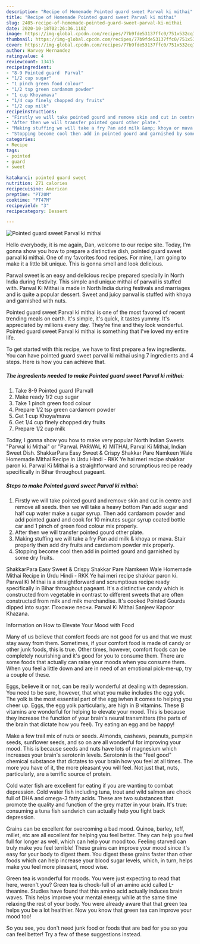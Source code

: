 ```yaml
---
description: "Recipe of Homemade Pointed guard sweet Parval ki mithai"
title: "Recipe of Homemade Pointed guard sweet Parval ki mithai"
slug: 2405-recipe-of-homemade-pointed-guard-sweet-parval-ki-mithai
date: 2020-10-18T02:26:36.110Z
image: https://img-global.cpcdn.com/recipes/77b9fde53137ffc0/751x532cq70/pointed-guard-sweet-parval-ki-mithai-recipe-main-photo.jpg
thumbnail: https://img-global.cpcdn.com/recipes/77b9fde53137ffc0/751x532cq70/pointed-guard-sweet-parval-ki-mithai-recipe-main-photo.jpg
cover: https://img-global.cpcdn.com/recipes/77b9fde53137ffc0/751x532cq70/pointed-guard-sweet-parval-ki-mithai-recipe-main-photo.jpg
author: Harvey Hernandez
ratingvalue: 4
reviewcount: 13415
recipeingredient:
- "8-9 Pointed guard  Parval"
- "1/2 cup sugar"
- "1 pinch green food colour"
- "1/2 tsp green cardamom powder"
- "1 cup Khoyamava"
- "1/4 cup finely chopped dry fruits"
- "1/2 cup milk"
recipeinstructions:
- "Firstly we will take pointed gourd and remove skin and cut in centre and remove all seeds. then we will take a heavy bottom Pan add sugar and half cup water make a sugar syrup. Then add cardamom powder and add pointed guard and cook for 10 minutes sugar syrup coated bottle car and 1 pinch of green food colour mix properly."
- "After then we will transfer pointed gourd other plate."
- "Making stuffing we will take a fry Pan add milk &amp; khoya or mava. Stair properly then add dry fruits and cardamom powder mix properly."
- "Stopping become cool then add in pointed gourd and garnished by some dry fruits."
categories:
- Recipe
tags:
- pointed
- guard
- sweet

katakunci: pointed guard sweet 
nutrition: 271 calories
recipecuisine: American
preptime: "PT20M"
cooktime: "PT47M"
recipeyield: "3"
recipecategory: Dessert

---
```



![Pointed guard sweet Parval ki mithai](https://img-global.cpcdn.com/recipes/77b9fde53137ffc0/751x532cq70/pointed-guard-sweet-parval-ki-mithai-recipe-main-photo.jpg)

Hello everybody, it is me again, Dan, welcome to our recipe site. Today, I'm gonna show you how to prepare a distinctive dish, pointed guard sweet parval ki mithai. One of my favorites food recipes. For mine, I am going to make it a little bit unique. This is gonna smell and look delicious.

Parwal sweet is an easy and delicious recipe prepared specially in North India during festivity. This simple and unique mithai of parwal is stuffed with. Parwal Ki Mithai is made in North India during festivals and marriages and is quite a popular dessert. Sweet and juicy parwal is stuffed with khoya and garnished with nuts.

Pointed guard sweet Parval ki mithai is one of the most favored of recent trending meals on earth. It's simple, it's quick, it tastes yummy. It's appreciated by millions every day. They're fine and they look wonderful. Pointed guard sweet Parval ki mithai is something that I've loved my entire life.


To get started with this recipe, we have to first prepare a few ingredients. You can have pointed guard sweet parval ki mithai using 7 ingredients and 4 steps. Here is how you can achieve that.

<!--inarticleads1-->

##### The ingredients needed to make Pointed guard sweet Parval ki mithai:

1. Take 8-9 Pointed guard  (Parval)
1. Make ready 1/2 cup sugar
1. Take 1 pinch green food colour
1. Prepare 1/2 tsp green cardamom powder
1. Get 1 cup Khoya/mava
1. Get 1/4 cup finely chopped dry fruits
1. Prepare 1/2 cup milk


Today, I gonna show you how to make very popular North Indian Sweets &#34;Parwal ki Mithai&#34; or &#34;Parwal. PARWAL KI MITHAI, Parval Ki Mithai, Indian Sweet Dish. ShakkarPara Easy Sweet &amp; Crispy Shakkar Pare Namkeen Wale Homemade Mithai Recipe in Urdu Hindi - RKK Ye hai meri recipe shakkar paron ki. Parwal Ki Mithai is a straightforward and scrumptious recipe ready specifically in Bihar throughout pageant. 

<!--inarticleads2-->

##### Steps to make Pointed guard sweet Parval ki mithai:

1. Firstly we will take pointed gourd and remove skin and cut in centre and remove all seeds. then we will take a heavy bottom Pan add sugar and half cup water make a sugar syrup. Then add cardamom powder and add pointed guard and cook for 10 minutes sugar syrup coated bottle car and 1 pinch of green food colour mix properly.
1. After then we will transfer pointed gourd other plate.
1. Making stuffing we will take a fry Pan add milk &amp; khoya or mava. Stair properly then add dry fruits and cardamom powder mix properly.
1. Stopping become cool then add in pointed gourd and garnished by some dry fruits.


ShakkarPara Easy Sweet &amp; Crispy Shakkar Pare Namkeen Wale Homemade Mithai Recipe in Urdu Hindi - RKK Ye hai meri recipe shakkar paron ki. Parwal Ki Mithai is a straightforward and scrumptious recipe ready specifically in Bihar throughout pageant. It&#39;s a distinctive candy which is constructed from vegetable in contrast to different sweets that are often constructed from milk and milk merchandise. It&#39;s cooked Pointed Gourds dipped into sugar. Похожие песни. Parwal Ki Mithai Sanjeev Kapoor Khazana. 

Information on How to Elevate Your Mood with Food


Many of us believe that comfort foods are not good for us and that we must stay away from them. Sometimes, if your comfort food is made of candy or other junk foods, this is true. Other times, however, comfort foods can be completely nourishing and it's good for you to consume them. There are some foods that actually can raise your moods when you consume them. When you feel a little down and are in need of an emotional pick-me-up, try a couple of these.

Eggs, believe it or not, can be really wonderful at dealing with depression. You need to be sure, however, that what you make includes the egg yolk. The yolk is the most essential part of the egg iwhen it comes to helping you cheer up. Eggs, the egg yolk particularly, are high in B vitamins. These B vitamins are wonderful for helping to elevate your mood. This is because they increase the function of your brain's neural transmitters (the parts of the brain that dictate how you feel). Try eating an egg and be happy!

Make a few trail mix of nuts or seeds. Almonds, cashews, peanuts, pumpkin seeds, sunflower seeds, and so on are all wonderful for improving your mood. This is because seeds and nuts have lots of magnesium which increases your brain's serotonin levels. Serotonin is the "feel good" chemical substance that dictates to your brain how you feel at all times. The more you have of it, the more pleasant you will feel. Not just that, nuts, particularly, are a terrific source of protein.

Cold water fish are excellent for eating if you are wanting to combat depression. Cold water fish including tuna, trout and wild salmon are chock full of DHA and omega-3 fatty acids. These are two substances that promote the quality and function of the grey matter in your brain. It's true: consuming a tuna fish sandwich can actually help you fight back depression. 

Grains can be excellent for overcoming a bad mood. Quinoa, barley, teff, millet, etc are all excellent for helping you feel better. They can help you feel full for longer as well, which can help your mood too. Feeling starved can truly make you feel terrible! These grains can improve your mood since it's easy for your body to digest them. You digest these grains faster than other foods which can help increase your blood sugar levels, which, in turn, helps make you feel more pleasant, mood wise.

Green tea is wonderful for moods. You were just expecting to read that here, weren't you? Green tea is chock-full of an amino acid called L-theanine. Studies have found that this amino acid actually induces brain waves. This helps improve your mental energy while at the same time relaxing the rest of your body. You were already aware that that green tea helps you be a lot healthier. Now you know that green tea can improve your mood too!

So you see, you don't need junk food or foods that are bad for you so you can feel better! Try  a few  of  these  suggestions  instead.

